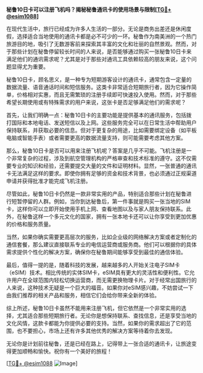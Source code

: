 **秘鲁10日卡可以注册飞机吗？揭秘秘鲁通讯卡的使用场景与限制[[TG💪+ @esim1088](https://t.me/s/esim1088)]**

在现代生活中，旅行已经成为许多人生活的一部分。无论是商务出差还是休闲度假，选择适合当地使用的通讯卡都是必不可少的一环。秘鲁作为南美洲的一个热门旅游目的地，吸引了无数游客前来探索其丰富的文化和壮丽的自然景观。然而，对于那些计划在秘鲁停留较长时间的人来说，是否能够通过购买一张秘鲁10日卡来满足他们的通讯需求呢？尤其是对于那些对通讯工具依赖较高的朋友来说，这个问题显得尤为重要。

秘鲁10日卡，顾名思义，是一种专为短期游客设计的通讯卡，通常包含一定量的数据流量、语音通话时间和短信服务。这类卡非常适合短期旅行者，因为它操作简单，价格相对实惠，而且无需繁琐的注册手续即可快速投入使用。然而，对于那些希望长期使用或有特殊需求的用户来说，这张卡是否足够满足他们的需求呢？

首先，让我们明确一点：秘鲁10日卡的主要功能是提供基本的通讯服务，包括拨打国际和本地电话、发送短信以及上网。这些服务完全可以在日常生活中帮助用户保持联系，并获取必要的信息。但对于更复杂的用途，比如需要绑定设备（如平板电脑或智能手表）或者需要更高的数据流量支持，则可能需要考虑其他方案。

那么，秘鲁10日卡是否可以用来注册飞机呢？答案是几乎不可能。飞机注册是一个非常复杂的过程，涉及到航空管理机构的严格审查和技术标准的遵守。这不仅需要专业的知识和经验，还需要提交大量的文件和证明材料。显然，一张普通的通讯卡无法满足这样的要求。即使你拥有足够的资金和技术背景，也必须通过正规渠道申请并获得批准才能完成飞机注册。

尽管如此，秘鲁10日卡仍然是一款非常实用的产品，特别适合那些计划在秘鲁进行短暂停留的人群。例如，当你到达秘鲁后，第一件事就是购买一张当地的SIM卡，这样你可以立即开始使用手机上网、查看地图以及与家人朋友保持联系。此外，在秘鲁这样一个多元文化的国家，拥有一张本地卡还可以让你享受到更加优惠的价格和服务质量。

当然，如果你确实需要更高层次的服务，比如企业级的网络解决方案或者定制化的通信套餐，那么建议直接联系专业的电信运营商或服务商。他们可以根据你的具体需求提供个性化的解决方案，确保你在秘鲁期间能够享受到最佳的通信体验。

最后，值得一提的是，随着科技的发展，越来越多的人开始关注电子SIM卡（eSIM）技术。相比传统的实体SIM卡，eSIM具有更大的灵活性和便利性。它允许用户在全球范围内轻松切换运营商，而无需更换物理卡片。对于经常出国旅行的人来说，这种技术无疑是一个巨大的福音。如果你对eSIM感兴趣，不妨尝试一下由我们推荐的相关产品和服务，相信它们会给你带来全新的体验。

综上所述，秘鲁10日卡虽然不能用来注册飞机，但它依然是一个非常实用的选择，尤其适合那些短期旅行者。无论你是想保持联系、查找信息，还是享受当地的文化风情，这款卡都能为你提供必要的支持。当然，如果你的需求超出了它的范围，也不要担心，市场上还有许多其他优秀的解决方案等待着你去发现。

无论你是计划前往秘鲁，还是已经在路上，记得带上一张合适的通讯卡，让旅途变得更加顺畅和愉快。祝你有一个美好的旅程！

[[TG💪+ @esim1088](https://t.me/s/esim1088) ![Image](https://i.postimg.cc/4NQfJmqS/Snipaste-2025-05-13-00-14-12.png)]